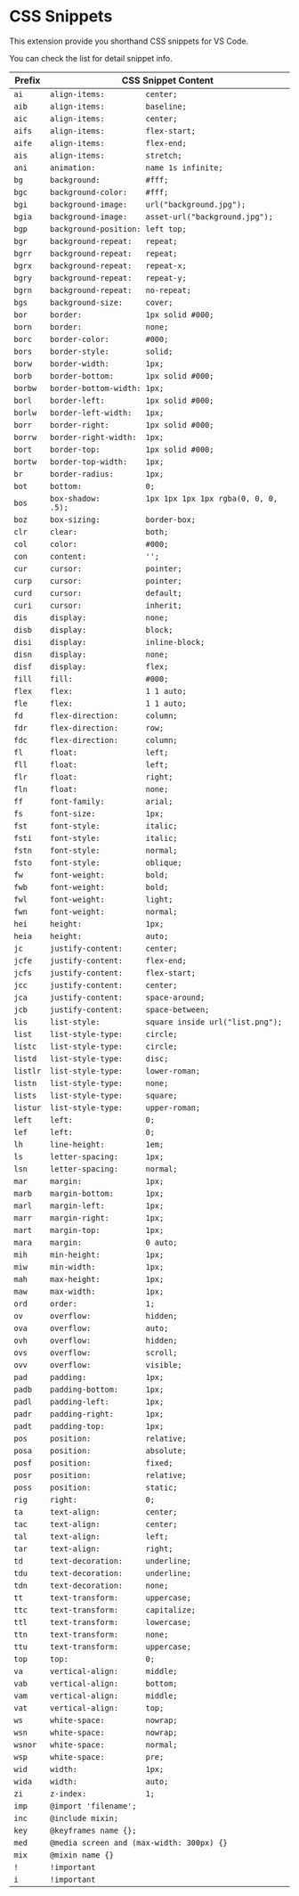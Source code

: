 # CSS Snippets

This extension provide you shorthand CSS snippets for VS Code.

You can check the list for detail snippet info.

| Prefix   | CSS Snippet Content                                       |
| -------- | --------------------------------------------------------- |
| `ai`     | `align-items:         center;`                            |
| `aib`    | `align-items:         baseline;`                          |
| `aic`    | `align-items:         center;`                            |
| `aifs`   | `align-items:         flex-start;`                        |
| `aife`   | `align-items:         flex-end;`                          |
| `ais`    | `align-items:         stretch;`                           |
| `ani`    | `animation:           name 1s infinite;`                  |
| `bg`     | `background:          #fff;`                              |
| `bgc`    | `background-color:    #fff;`                              |
| `bgi`    | `background-image:    url("background.jpg");`             |
| `bgia`   | `background-image:    asset-url("background.jpg");`       |
| `bgp`    | `background-position: left top;`                          |
| `bgr`    | `background-repeat:   repeat;`                            |
| `bgrr`   | `background-repeat:   repeat;`                            |
| `bgrx`   | `background-repeat:   repeat-x;`                          |
| `bgry`   | `background-repeat:   repeat-y;`                          |
| `bgrn`   | `background-repeat:   no-repeat;`                         |
| `bgs`    | `background-size:     cover;`                             |
| `bor`    | `border:              1px solid #000;`                    |
| `born`   | `border:              none;`                              |
| `borc`   | `border-color:        #000;`                              |
| `bors`   | `border-style:        solid;`                             |
| `borw`   | `border-width:        1px;`                               |
| `borb`   | `border-bottom:       1px solid #000;`                    |
| `borbw`  | `border-bottom-width: 1px;`                               |
| `borl`   | `border-left:         1px solid #000;`                    |
| `borlw`  | `border-left-width:   1px;`                               |
| `borr`   | `border-right:        1px solid #000;`                    |
| `borrw`  | `border-right-width:  1px;`                               |
| `bort`   | `border-top:          1px solid #000;`                    |
| `bortw`  | `border-top-width:    1px;`                               |
| `br`     | `border-radius:       1px;`                               |
| `bot`    | `bottom:              0;`                                 |
| `bos`    | `box-shadow:          1px 1px 1px 1px rgba(0, 0, 0, .5);` |
| `boz`    | `box-sizing:          border-box;`                        |
| `clr`    | `clear:               both;`                              |
| `col`    | `color:               #000;`                              |
| `con`    | `content:             '';`                                |
| `cur`    | `cursor:              pointer;`                           |
| `curp`   | `cursor:              pointer;`                           |
| `curd`   | `cursor:              default;`                           |
| `curi`   | `cursor:              inherit;`                           |
| `dis`    | `display:             none;`                              |
| `disb`   | `display:             block;`                             |
| `disi`   | `display:             inline-block;`                      |
| `disn`   | `display:             none;`                              |
| `disf`   | `display:             flex;`                              |
| `fill`   | `fill:                #000;`                              |
| `flex`   | `flex:                1 1 auto;`                          |
| `fle`    | `flex:                1 1 auto;`                          |
| `fd`     | `flex-direction:      column;`                            |
| `fdr`    | `flex-direction:      row;`                               |
| `fdc`    | `flex-direction:      column;`                            |
| `fl`     | `float:               left;`                              |
| `fll`    | `float:               left;`                              |
| `flr`    | `float:               right;`                             |
| `fln`    | `float:               none;`                              |
| `ff`     | `font-family:         arial;`                             |
| `fs`     | `font-size:           1px;`                               |
| `fst`    | `font-style:          italic;`                            |
| `fsti`   | `font-style:          italic;`                            |
| `fstn`   | `font-style:          normal;`                            |
| `fsto`   | `font-style:          oblique;`                           |
| `fw`     | `font-weight:         bold;`                              |
| `fwb`    | `font-weight:         bold;`                              |
| `fwl`    | `font-weight:         light;`                             |
| `fwn`    | `font-weight:         normal;`                            |
| `hei`    | `height:              1px;`                               |
| `heia`   | `height:              auto;`                              |
| `jc`     | `justify-content:     center;`                            |
| `jcfe`   | `justify-content:     flex-end;`                          |
| `jcfs`   | `justify-content:     flex-start;`                        |
| `jcc`    | `justify-content:     center;`                            |
| `jca`    | `justify-content:     space-around;`                      |
| `jcb`    | `justify-content:     space-between;`                     |
| `lis`    | `list-style:          square inside url("list.png");`     |
| `list`   | `list-style-type:     circle;`                            |
| `listc`  | `list-style-type:     circle;`                            |
| `listd`  | `list-style-type:     disc;`                              |
| `listlr` | `list-style-type:     lower-roman;`                       |
| `listn`  | `list-style-type:     none;`                              |
| `lists`  | `list-style-type:     square;`                            |
| `listur` | `list-style-type:     upper-roman;`                       |
| `left`   | `left:                0;`                                 |
| `lef`    | `left:                0;`                                 |
| `lh`     | `line-height:         1em;`                               |
| `ls`     | `letter-spacing:      1px;`                               |
| `lsn`    | `letter-spacing:      normal;`                            |
| `mar`    | `margin:              1px;`                               |
| `marb`   | `margin-bottom:       1px;`                               |
| `marl`   | `margin-left:         1px;`                               |
| `marr`   | `margin-right:        1px;`                               |
| `mart`   | `margin-top:          1px;`                               |
| `mara`   | `margin:              0 auto;`                            |
| `mih`    | `min-height:          1px;`                               |
| `miw`    | `min-width:           1px;`                               |
| `mah`    | `max-height:          1px;`                               |
| `maw`    | `max-width:           1px;`                               |
| `ord`    | `order:               1;`                                 |
| `ov`     | `overflow:            hidden;`                            |
| `ova`    | `overflow:            auto;`                              |
| `ovh`    | `overflow:            hidden;`                            |
| `ovs`    | `overflow:            scroll;`                            |
| `ovv`    | `overflow:            visible;`                           |
| `pad`    | `padding:             1px;`                               |
| `padb`   | `padding-bottom:      1px;`                               |
| `padl`   | `padding-left:        1px;`                               |
| `padr`   | `padding-right:       1px;`                               |
| `padt`   | `padding-top:         1px;`                               |
| `pos`    | `position:            relative;`                          |
| `posa`   | `position:            absolute;`                          |
| `posf`   | `position:            fixed;`                             |
| `posr`   | `position:            relative;`                          |
| `poss`   | `position:            static;`                            |
| `rig`    | `right:               0;`                                 |
| `ta`     | `text-align:          center;`                            |
| `tac`    | `text-align:          center;`                            |
| `tal`    | `text-align:          left;`                              |
| `tar`    | `text-align:          right;`                             |
| `td`     | `text-decoration:     underline;`                         |
| `tdu`    | `text-decoration:     underline;`                         |
| `tdn`    | `text-decoration:     none;`                              |
| `tt`     | `text-transform:      uppercase;`                         |
| `ttc`    | `text-transform:      capitalize;`                        |
| `ttl`    | `text-transform:      lowercase;`                         |
| `ttn`    | `text-transform:      none;`                              |
| `ttu`    | `text-transform:      uppercase;`                         |
| `top`    | `top:                 0;`                                 |
| `va`     | `vertical-align:      middle;`                            |
| `vab`    | `vertical-align:      bottom;`                            |
| `vam`    | `vertical-align:      middle;`                            |
| `vat`    | `vertical-align:      top;`                               |
| `ws`     | `white-space:         nowrap;`                            |
| `wsn`    | `white-space:         nowrap;`                            |
| `wsnor`  | `white-space:         normal;`                            |
| `wsp`    | `white-space:         pre;`                               |
| `wid`    | `width:               1px;`                               |
| `wida`   | `width:               auto;`                              |
| `zi`     | `z-index:             1;`                                 |
| `imp`    | `@import 'filename';`                                     |
| `inc`    | `@include mixin;`                                         |
| `key`    | `@keyframes name {};`                                     |
| `med`    | `@media screen and (max-width: 300px) {}`                 |
| `mix`    | `@mixin name {}`                                          |
| `!`      | `!important`                                              |
| `i`      | `!important`                                              |
